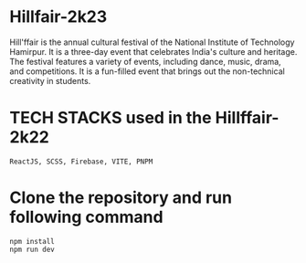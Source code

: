 # Hillfair-2k23

Hill'ffair is the annual cultural festival of the National Institute of Technology Hamirpur. It is a three-day event that celebrates India's culture and heritage. The festival features a variety of events, including dance, music, drama, and competitions. It is a fun-filled event that brings out the non-technical creativity in students.

# TECH STACKS used in the Hillffair-2k22

`ReactJS, SCSS, Firebase, VITE, PNPM`

# Clone the repository and run following command
 `npm install`\
`npm run dev`
